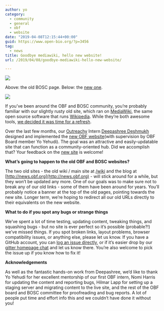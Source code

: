 ```yaml
---
author: yo
category:
  - community
  - general
  - obf
  - website
date: "2019-04-08T12:15:44+00:00"
guid: https://www.open-bio.org/?p=3456
tag:
  - news
title: Goodbye mediawiki, hello new website!
url: /2019/04/08/goodbye-mediawiki-hello-new-website/

---
```

![](https://lh3.googleusercontent.com/JQD9onWD94c-30bU-yDdFRRtx4OG1TEw06wKDHsksZmmpEdNm3qhQZnY2s1LvfuihdF8ye3Ut5DTYamGrOAdZrEA8164wlDn1vc6IEkfGW8xn3sTpcxAM2L5Z6hID0wMvwBbDZWz)

Above: the old BOSC page. Below: the [new one](/obf-hugo-test/events/bosc/).

![](https://lh4.googleusercontent.com/DySsict0S9ROodG_qjzQ20qLu77TEoYYPsQVL-86m0XjsUUGSp9KFcemiKK-0v7ev2iNVeWBEt5pUa-wP47lUg3BMjbRZ28ADD3E4u2ft4vZaLOz2y-Mun9uQfuRRpImJYXkEQtU)

If you’ve been around the OBF and BOSC community, you’re probably familiar with our slightly rusty old site, which ran on [MediaWiki](https://www.mediawiki.org/wiki/MediaWiki), the same open source software that runs [Wikipedia](https://en.wikipedia.org/wiki/Main_Page). While they’re both awesome tools, [we decided it was time for a refresh](/obf-hugo-test/2018/11/19/updates-are-coming/).   

Over the last few months, our [Outreachy](https://www.outreachy.org/alums/) Intern [Deepashree Deshmukh](https://github.com/kushinauwu/) designed and implemented the [new OBF website](/obf-hugo-test/)(with supervision by OBF Board member Yo Yehudi). The goal was an attractive and easily-updatable site that can function as a community-oriented hub. Did we accomplish that? Your feedback on the [new site](/obf-hugo-test/) is welcome!  

**What’s going to happen to the old OBF and BOSC websites?**

The two old sites - the old wiki / main site at [/wiki](/obf-hugo-test/wiki) and the blog at [http://news.obf.org](http://news.obf.org) \- will stick around for a while, but they won’t be updated any more. One of our goals was to make sure not to break any of our old links - some of them have been around for years. You’ll probably notice a banner at the top of the old pages, pointing towards the new site. Longer term, we’re hoping to redirect all our old URLs directly to their equivalents on the new website.  

**What to do if you spot any bugs or strange things**

We’ve spent a lot of time testing, updating content, tweaking things, and squashing bugs - but no site is ever perfect so it’s possible (probable?!) we’ve missed things. If you spot broken links, layout problems, browser compatibility issues, or anything else, please let us know. If you have a GitHub account, you can [log an issue directly](https://github.com/OBF/homepage/issues/new), or if it’s easier drop by our [gitter homepage chat](https://gitter.im/OBF/homepage) and let us know there. You’re also welcome to pick the issue up if you know how to fix it!   

**Acknowledgements**

As well as the fantastic hands-on work from Deepashree, we’d like to thank Yo Yehudi for her excellent mentorship of our first OBF intern, Nomi Harris for updating the content and reporting bugs, Hilmar Lapp for setting up a staging server and migrating content to the live site, and the rest of the OBF board and BOSC committee for proofreading and bug reports. A lot of people put time and effort info this and we couldn’t have done it without you!
